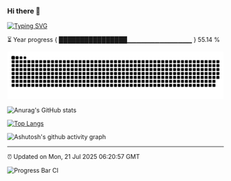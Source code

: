 ### Hi there 👋

[![Typing SVG](https://readme-typing-svg.demolab.com?font=Fira+Code&pause=1000&color=1878F7&width=435&lines=%E6%8B%89%E5%90%89%E5%A1%94%E5%B0%BC%E7%9A%84%E9%B9%A6%E9%B9%89%E4%BC%9A%E7%AC%91)](https://git.io/typing-svg)

⏳ Year progress { ████████████████▁▁▁▁▁▁▁▁▁▁▁▁▁▁ } 55.14 %

<picture>
  <source media="(prefers-color-scheme: dark)" srcset="https://raw.githubusercontent.com/NotHimmel/NotHimmel/output/github-contribution-grid-snake-dark.svg">
  <source media="(prefers-color-scheme: light)" srcset="https://raw.githubusercontent.com/NotHimmel/NotHimmel/output/github-contribution-grid-snake.svg">
  <img alt="github contribution grid snake animation" src="https://raw.githubusercontent.com/NotHimmel/NotHimmel/output/github-contribution-grid-snake.svg">
</picture>

![Anurag's GitHub stats](https://github-readme-stats.vercel.app/api?username=NotHimmel&show_icons=true&theme=buefy)

[![Top Langs](https://github-readme-stats.vercel.app/api/top-langs/?username=NotHimmel&layout=compact)](https://github.com/anuraghazra/github-readme-stats)

![Ashutosh's github activity graph](https://github-readme-activity-graph.vercel.app/graph?username=NotHimmel&theme=minimal)

---

⏰ Updated on Mon, 21 Jul 2025 06:20:57 GMT

![Progress Bar CI](https://github.com/NotHimmel/NotHimmel/workflows/Progress%20Bar%20CI/badge.svg)
